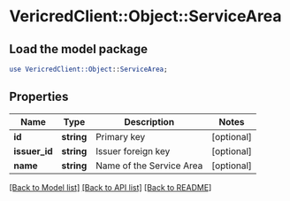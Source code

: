 # VericredClient::Object::ServiceArea

## Load the model package
```perl
use VericredClient::Object::ServiceArea;
```

## Properties
Name | Type | Description | Notes
------------ | ------------- | ------------- | -------------
**id** | **string** | Primary key | [optional] 
**issuer_id** | **string** | Issuer foreign key | [optional] 
**name** | **string** | Name of the Service Area | [optional] 

[[Back to Model list]](../README.md#documentation-for-models) [[Back to API list]](../README.md#documentation-for-api-endpoints) [[Back to README]](../README.md)


